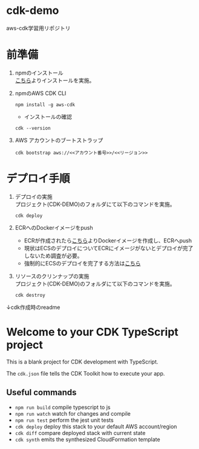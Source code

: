 # cdk-demo
aws-cdk学習用リポジトリ

# 前準備

1. npmのインストール  
[こちら](https://docs.npmjs.com/downloading-and-installing-node-js-and-npm)よりインストールを実施。

1. npmのAWS CDK CLI 
    ```
    npm install -g aws-cdk
    ```   
   * インストールの確認
    ```
    cdk --version
    ```
1. AWS アカウントのブートストラップ
    ```
    cdk bootstrap aws://<<アカウント番号>>/<<リージョン>>
    ```   

# デプロイ手順

1. デプロイの実施  
    プロジェクト(CDK-DEMO)のフォルダにて以下のコマンドを実施。
    ```
    cdk deploy
    ```

1. ECRへのDockerイメージをpush
   * ECRが作成されたら[こちら](https://github.com/668yuuki/springboot-demo#aws-ecr%E3%81%B8%E3%81%AEpush%E6%89%8B%E9%A0%86)よりDockerイメージを作成し、ECRへpush 
   * 現状はECSのデプロイについてECRにイメージがないとデプロイが完了しないため調査が必要。
   * 強制的にECSのデプロイを完了する方法は[こちら](https://aws.amazon.com/jp/premiumsupport/knowledge-center/ecs-service-stuck-update-status/)
  
2. リソースのクリンナップの実施  
    プロジェクト(CDK-DEMO)のフォルダにて以下のコマンドを実施。
    ```
    cdk destroy
    ```

↓cdk作成時のreadme
# Welcome to your CDK TypeScript project

This is a blank project for CDK development with TypeScript.

The `cdk.json` file tells the CDK Toolkit how to execute your app.

## Useful commands

* `npm run build`   compile typescript to js
* `npm run watch`   watch for changes and compile
* `npm run test`    perform the jest unit tests
* `cdk deploy`      deploy this stack to your default AWS account/region
* `cdk diff`        compare deployed stack with current state
* `cdk synth`       emits the synthesized CloudFormation template
  

